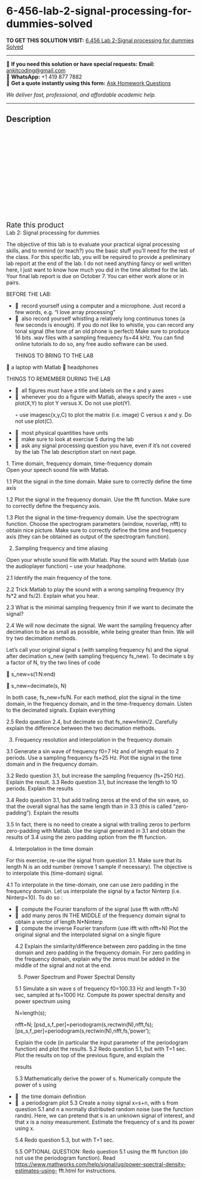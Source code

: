 # 6-456-lab-2-signal-processing-for-dummies-solved
**TO GET THIS SOLUTION VISIT:** [6.456 Lab 2-Signal processing for dummies Solved](https://www.ankitcodinghub.com/product/6-456-lab-2-signal-processing-for-dummies-solved/)


---

📩 **If you need this solution or have special requests:** **Email:** ankitcoding@gmail.com  
📱 **WhatsApp:** +1 419 877 7882  
📄 **Get a quote instantly using this form:** [Ask Homework Questions](https://www.ankitcodinghub.com/services/ask-homework-questions/)

*We deliver fast, professional, and affordable academic help.*

---

<h2>Description</h2>



<div class="kk-star-ratings kksr-auto kksr-align-center kksr-valign-top" data-payload="{&quot;align&quot;:&quot;center&quot;,&quot;id&quot;:&quot;92143&quot;,&quot;slug&quot;:&quot;default&quot;,&quot;valign&quot;:&quot;top&quot;,&quot;ignore&quot;:&quot;&quot;,&quot;reference&quot;:&quot;auto&quot;,&quot;class&quot;:&quot;&quot;,&quot;count&quot;:&quot;0&quot;,&quot;legendonly&quot;:&quot;&quot;,&quot;readonly&quot;:&quot;&quot;,&quot;score&quot;:&quot;0&quot;,&quot;starsonly&quot;:&quot;&quot;,&quot;best&quot;:&quot;5&quot;,&quot;gap&quot;:&quot;4&quot;,&quot;greet&quot;:&quot;Rate this product&quot;,&quot;legend&quot;:&quot;0\/5 - (0 votes)&quot;,&quot;size&quot;:&quot;24&quot;,&quot;title&quot;:&quot;6.456 Lab 2-Signal processing for dummies Solved&quot;,&quot;width&quot;:&quot;0&quot;,&quot;_legend&quot;:&quot;{score}\/{best} - ({count} {votes})&quot;,&quot;font_factor&quot;:&quot;1.25&quot;}">

<div class="kksr-stars">

<div class="kksr-stars-inactive">
            <div class="kksr-star" data-star="1" style="padding-right: 4px">


<div class="kksr-icon" style="width: 24px; height: 24px;"></div>
        </div>
            <div class="kksr-star" data-star="2" style="padding-right: 4px">


<div class="kksr-icon" style="width: 24px; height: 24px;"></div>
        </div>
            <div class="kksr-star" data-star="3" style="padding-right: 4px">


<div class="kksr-icon" style="width: 24px; height: 24px;"></div>
        </div>
            <div class="kksr-star" data-star="4" style="padding-right: 4px">


<div class="kksr-icon" style="width: 24px; height: 24px;"></div>
        </div>
            <div class="kksr-star" data-star="5" style="padding-right: 4px">


<div class="kksr-icon" style="width: 24px; height: 24px;"></div>
        </div>
    </div>

<div class="kksr-stars-active" style="width: 0px;">
            <div class="kksr-star" style="padding-right: 4px">


<div class="kksr-icon" style="width: 24px; height: 24px;"></div>
        </div>
            <div class="kksr-star" style="padding-right: 4px">


<div class="kksr-icon" style="width: 24px; height: 24px;"></div>
        </div>
            <div class="kksr-star" style="padding-right: 4px">


<div class="kksr-icon" style="width: 24px; height: 24px;"></div>
        </div>
            <div class="kksr-star" style="padding-right: 4px">


<div class="kksr-icon" style="width: 24px; height: 24px;"></div>
        </div>
            <div class="kksr-star" style="padding-right: 4px">


<div class="kksr-icon" style="width: 24px; height: 24px;"></div>
        </div>
    </div>
</div>


<div class="kksr-legend" style="font-size: 19.2px;">
            <span class="kksr-muted">Rate this product</span>
    </div>
    </div>
<div class="page" title="Page 1">
<div class="layoutArea">
<div class="column">
Lab 2: Signal processing for dummies

The objective of this lab is to evaluate your practical signal processing skills, and to remind (or teach?) you the basic stuff you’ll need for the rest of the class. For this specific lab, you will be required to provide a preliminary lab report at the end of the lab. I do not need anything fancy or well written here, I just want to know how much you did in the time allotted for the lab. Your final lab report is due on October 7. You can either work alone or in pairs.

BEFORE THE LAB:

<ul>
<li> &nbsp;record yourself using a computer and a microphone. Just record a few words, e.g. “I love array processing”</li>
<li> &nbsp;also record yourself whistling a relatively long continuous tones (a few seconds is enough). If you do not like to whistle, you can record any tonal signal (the tone of an old phone is perfect)
Make sure to produce 16 bits .wav files with a sampling frequency fs=44 kHz. You can find online tutorials to do so, any free audio software can be used.

THINGS TO BRING TO THE LAB
</li>
</ul>
 a laptop with Matlab  headphones

THINGS TO REMEMBER DURING THE LAB

<ul>
<li> &nbsp;all figures must have a title and labels on the x and y axes</li>
<li> &nbsp;whenever you do a figure with Matlab, always specify the axes
◦ use plot(X,Y) to plot Y versus X. Do not use plot(Y).

◦ use imagesc(x,y,C) to plot the matrix (i.e. image) C versus x and y. Do not use plot(C).
</li>
<li> &nbsp;most physical quantities have units</li>
<li> &nbsp;make sure to look at exercise 5 during the lab</li>
<li> &nbsp;ask any signal processing question you have, even if it’s not covered by the lab
The lab description start on next page.
</li>
</ul>
</div>
</div>
</div>
<div class="page" title="Page 2">
<div class="layoutArea">
<div class="column">
1. Time domain, frequency domain, time-frequency domain

</div>
</div>
<div class="layoutArea">
<div class="column">
Open your speech sound file with Matlab.

1.1 Plot the signal in the time domain. Make sure to correctly define the time axis

1.2 Plot the signal in the frequency domain. Use the fft function. Make sure to correctly define the frequency axis.

1.3 Plot the signal in the time-frequency domain. Use the spectrogram function. Choose the spectrogram parameters (window, noverlap, nfft) to obtain nice picture. Make sure to correctly define the time and frequency axis (they can be obtained as output of the spectrogram function).

2. Sampling frequency and time aliasing

Open your whistle sound file with Matlab. Play the sound with Matlab (use the audioplayer function) – use your headphone.

2.1 Identify the main frequency of the tone.

2.2 Trick Matlab to play the sound with a wrong sampling frequency (try fs*2 and fs/2). Explain what you hear.

2.3 What is the minimal sampling frequency fmin if we want to decimate the signal?

2.4 We will now decimate the signal. We want the sampling frequency after decimation to be as small as possible, while being greater than fmin. We will try two decimation methods.

Let’s call your original signal s (with sampling frequency fs) and the signal after decimation s_new (with sampling frequency fs_new). To decimate s by a factor of N, try the two lines of code

 s_new=s(1:N:end)

 s_new=decimate(s, N)

In both case, fs_new=fs/N. For each method, plot the signal in the time domain, in the frequency domain, and in the time-frequency domain. Listen to the decimated signals. Explain everything

2.5 Redo question 2.4, but decimate so that fs_new≈fmin/2. Carefully explain the difference between the two decimation methods.

3. Frequency resolution and interpolation in the frequency domain

3.1 Generate a sin wave of frequency f0=7 Hz and of length equal to 2 periods. Use a sampling frequency fs=25 Hz. Plot the signal in the time domain and in the frequency domain.

3.2 Redo question 3.1, but increase the sampling frequency (fs=250 Hz). Explain the result. 3.3 Redo question 3.1, but increase the length to 10 periods. Explain the results

3.4 Redo question 3.1, but add trailing zeros at the end of the sin wave, so that the overall signal has the same length than in 3.3 (this is called “zero-padding”). Explain the results

</div>
</div>
</div>
<div class="page" title="Page 3">
<div class="layoutArea">
<div class="column">
3.5 In fact, there is no need to create a signal with trailing zeros to perform zero-padding with Matlab. Use the signal generated in 3.1 and obtain the results of 3.4 using the zero padding option from the fft function.

4. Interpolation in the time domain

For this exercise, re-use the signal from question 3.1. Make sure that its length N is an odd number (remove 1 sample if necessary). The objective is to interpolate this (time-domain) signal.

4.1 To interpolate in the time-domain, one can use zero padding in the frequency domain. Let us interpolate the signal by a factor Ninterp (i.e. Ninterp=10). To do so :

<ul>
<li> &nbsp;compute the Fourier transform of the signal (use fft with nfft=N)</li>
<li> &nbsp;add many zeros IN THE MIDDLE of the frequency domain signal to obtain a vector of length
N*Ninterp
</li>
<li> &nbsp;compute the inverse Fourier transform (use ifft with nfft=N)
Plot the original signal and the interpolated signal on a single figure

4.2 Explain the similarity/difference between zero padding in the time domain and zero padding in the frequency domain. For zero padding in the frequency domain, explain why the zeros must be added in the middle of the signal and not at the end.

5. Power Spectrum and Power Spectral Density

5.1 Simulate a sin wave s of frequency f0=100.33 Hz and length T=30 sec, sampled at fs=1000 Hz. Compute its power spectral density and power spectrum using

N=length(s);

nfft=N; [psd_s,f_per]=periodogram(s,rectwin(N),nfft,fs); [ps_s,f_per]=periodogram(s,rectwin(N),nfft,fs,’power’);

Explain the code (in particular the input parameter of the periodogram function) and plot the results. 5.2 Redo question 5.1, but with T=1 sec. Plot the results on top of the previous figure, and explain the

results

5.3 Mathematically derive the power of s. Numerically compute the power of s using
</li>
</ul>
<ul>
<li> &nbsp;the time domain definition</li>
<li> &nbsp;a periodogram plot
5.3 Create a noisy signal x=s+n, with s from question 5.1 and n a normally distributed random noise (use the function randn). Here, we can pretend that s is an unknown signal of interest, and that x is a noisy measurement. Estimate the frequency of s and its power using x.

5.4 Redo question 5.3, but with T=1 sec.

5.5 OPTIONAL QUESTION: Redo question 5.1 using the fft function (do not use the periodogram function). Read https://www.mathworks.com/help/signal/ug/power-spectral-density-estimates-using- fft.html for instructions.
</li>
</ul>
</div>
</div>
</div>
